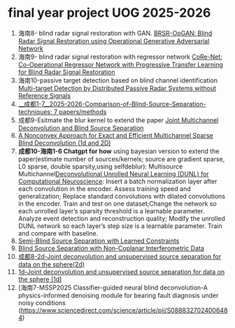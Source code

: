 # final year project UOG 2025-2026
1. 海南8- blind radar signal restoration with GAN. [BRSR-OpGAN: Blind Radar Signal Restoration using Operational Generative Adversarial Network](https://github.com/MUzairZahid/Blind-Radar-Signal-Restoration)
2. 海南9- blind radar signal restoration with regressor network [CoRe-Net: Co-Operational Regressor Network with Progressive Transfer Learning for Blind Radar Signal Restoration](https://github.com/MUzairZahid/Blind-Radar-Signal-Restoration)
3. 海南10-passive target detection based on blind channel identification [Multi-target Detection by Distributed Passive Radar Systems without Reference Signals](https://github.com/LiuRuiQi/Blind-Channel-Identification)
4. [__成都1-7__2025-2026-Comparison-of-Blind-Source-Separation-techniques: 7 papers/methods](https://github.com/TUIlmenauAMS/Comparison-of-Blind-Source-Separation-techniques)
5. 成都9-Esitmate the blur kernel to extend the paper [Joint Multichannel Deconvolution and Blind Source Separation](https://github.com/CEA-jiangming/DecGMCA?tab=readme-ov-file)
6. [A Nonconvex Approach for Exact and Efficient Multichannel Sparse Blind Deconvolution (1d and 2D)](https://github.com/qingqu06/MCS-BD/tree/master)
7. __成都10-海南1-6 Chatgpt for how__ using bayesian version to extend the paper(estimate number of sources/kernels; source are gradient sparse, L0 sparse, double sparsity,using selfdeblur): Multisource Multichannel[Deconvolutional Unrolled Neural Learning (DUNL) for Computational Neuroscience](https://github.com/btolooshams/dunl-compneuro): Insert a batch normalization layer after each convolution in the encoder. Assess training speed and generalization; Replace standard convolutions with dilated convolutions in the encoder. Train and test on one dataset;Change the network so each unrolled layer’s sparsity threshold is a learnable parameter. Analyze event detection and reconstruction quality; Modify the unrolled DUNL network so each layer’s step size is a learnable parameter. Train and compare with baseline.
8. [Semi-Blind Source Separation with Learned Constraints](https://github.com/RCarloniGertosio/sGMCA)
9. [Blind Source Separation with Non-Coplanar Interferometric Data](https://github.com/RCarloniGertosio/wGMCA)
10. [成都8-2d-Joint deconvolution and unsupervised source separation for data on the sphere(2d)](https://github.com/RCarloniGertosio/2DecGMCA)
11. [1d-Joint deconvolution and unsupervised source separation for data on the sphere (1d)](https://github.com/RCarloniGertosio/SDecGMCA)
12. [海南7-MSSP2025 Classifier-guided neural blind deconvolution-A physics-informed denoising module for bearing fault diagnosis under noisy conditions (https://www.sciencedirect.com/science/article/pii/S0888327024006484)
